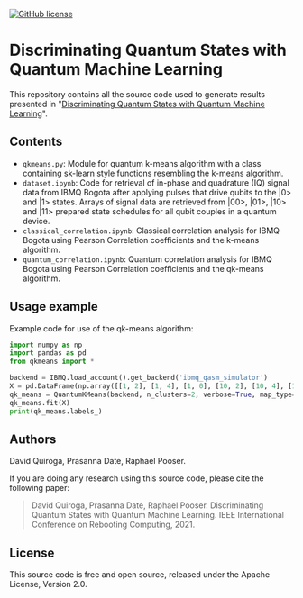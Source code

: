 [![GitHub license](https://img.shields.io/github/license/Raijeku/discriminating-quantum-states)](https://github.com/Raijeku/discriminating-quantum-states/blob/main/LICENSE)


# Discriminating Quantum States with Quantum Machine Learning

This repository contains all the source code used to generate results presented in "[Discriminating Quantum States with Quantum Machine Learning](https://qce.quantum.ieee.org/posters-program/#ps14)".

## Contents

* ``qkmeans.py``: Module for quantum k-means algorithm with a class containing sk-learn style functions resembling the k-means algorithm.
* ``dataset.ipynb``: Code for retrieval of in-phase and quadrature (IQ) signal data from IBMQ Bogota after applying pulses that drive qubits to the |0> and |1> states. Arrays of signal data are retrieved from |00>, |01>, |10> and |11> prepared state schedules for all qubit couples in a quantum device.
* ``classical_correlation.ipynb``: Classical correlation analysis for IBMQ Bogota using Pearson Correlation coefficients and the k-means algorithm.
* ``quantum_correlation.ipynb``: Quantum correlation analysis for IBMQ Bogota using Pearson Correlation coefficients and the qk-means algorithm.

## Usage example
   
Example code for use of the qk-means algorithm:

```python
import numpy as np
import pandas as pd
from qkmeans import *

backend = IBMQ.load_account().get_backend('ibmq_qasm_simulator')
X = pd.DataFrame(np.array([[1, 2], [1, 4], [1, 0], [10, 2], [10, 4], [10, 0]]))
qk_means = QuantumKMeans(backend, n_clusters=2, verbose=True, map_type='angle')
qk_means.fit(X)
print(qk_means.labels_) 
```

## Authors

David Quiroga, Prasanna Date, Raphael Pooser.

If you are doing any research using this source code, please cite the following paper:

> David Quiroga, Prasanna Date, Raphael Pooser. Discriminating Quantum States with Quantum Machine Learning. IEEE International Conference on Rebooting Computing, 2021.
      
## License

This source code is free and open source, released under the Apache License, Version 2.0.
   
